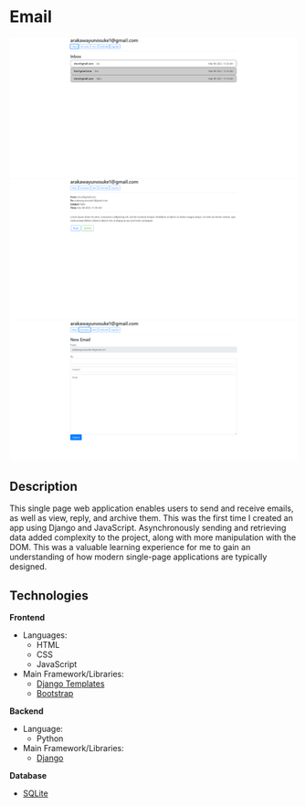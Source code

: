 # Email
![Email screen1](https://github.com/Yuno1234/mail/blob/main/mail/static/mail/img/email_screen1.png)
![Email screen2](https://github.com/Yuno1234/mail/blob/main/mail/static/mail/img/email_screen2.png)
![Email screen3](https://github.com/Yuno1234/mail/blob/main/mail/static/mail/img/email_screen3.png)

## Description
This single page web application enables users to send and receive emails, as well as view, reply, and archive them. This was the first time I created an app using Django and JavaScript. Asynchronously sending and retrieving data added complexity to the project, along with more manipulation with the DOM. This was a valuable learning experience for me to gain an understanding of how modern single-page applications are typically designed.

## Technologies
**Frontend**
- Languages: 
	* HTML
	* CSS
 	* JavaScript
- Main Framework/Libraries:
 	* [Django Templates](https://docs.djangoproject.com/en/3.1/ref/templates/language/)
	* [Bootstrap](https://getbootstrap.com/)

**Backend**
- Language: 
	* Python
- Main Framework/Libraries:
 	* [Django](https://www.djangoproject.com/)

**Database**
- [SQLite](https://www.sqlite.org/index.html)